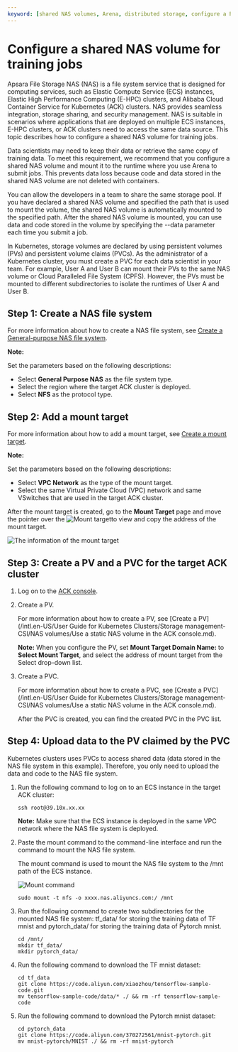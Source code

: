 ```yaml
---
keyword: [shared NAS volumes, Arena, distributed storage, configure a PV and a PVC]
---
```


# Configure a shared NAS volume for training jobs

Apsara File Storage NAS \(NAS\) is a file system service that is designed for computing services, such as Elastic Compute Service \(ECS\) instances, Elastic High Performance Computing \(E-HPC\) clusters, and Alibaba Cloud Container Service for Kubernetes \(ACK\) clusters. NAS provides seamless integration, storage sharing, and security management. NAS is suitable in scenarios where applications that are deployed on multiple ECS instances, E-HPC clusters, or ACK clusters need to access the same data source. This topic describes how to configure a shared NAS volume for training jobs.

Data scientists may need to keep their data or retrieve the same copy of training data. To meet this requirement, we recommend that you configure a shared NAS volume and mount it to the runtime where you use Arena to submit jobs. This prevents data loss because code and data stored in the shared NAS volume are not deleted with containers.

You can allow the developers in a team to share the same storage pool. If you have declared a shared NAS volume and specified the path that is used to mount the volume, the shared NAS volume is automatically mounted to the specified path. After the shared NAS volume is mounted, you can use data and code stored in the volume by specifying the --data parameter each time you submit a job.

In Kubernetes, storage volumes are declared by using persistent volumes \(PVs\) and persistent volume claims \(PVCs\). As the administrator of a Kubernetes cluster, you must create a PVC for each data scientist in your team. For example, User A and User B can mount their PVs to the same NAS volume or Cloud Paralleled File System \(CPFS\). However, the PVs must be mounted to different subdirectories to isolate the runtimes of User A and User B.

## Step 1: Create a NAS file system

For more information about how to create a NAS file system, see [Create a General-purpose NAS file system]().

**Note:**

Set the parameters based on the following descriptions:

-   Select **General Purpose NAS** as the file system type.
-   Select the region where the target ACK cluster is deployed.
-   Select **NFS** as the protocol type.

## Step 2: Add a mount target

For more information about how to add a mount target, see [Create a mount target]().

**Note:**

Set the parameters based on the following descriptions:

-   Select **VPC Network** as the type of the mount target.
-   Select the same Virtual Private Cloud \(VPC\) network and same VSwitches that are used in the target ACK cluster.

After the mount target is created, go to the **Mount Target** page and move the pointer over the ![Mount target](../images/p134346.png)to view and copy the address of the mount target.

![The information of the mount target](https://static-aliyun-doc.oss-cn-hangzhou.aliyuncs.com/assets/img/en-US/9876258951/p134349.png)

## Step 3: Create a PV and a PVC for the target ACK cluster

1.  Log on to the [ACK console](https://cs.console.aliyun.com).

2.  Create a PV.

    For more information about how to create a PV, see [Create a PV](/intl.en-US/User Guide for Kubernetes Clusters/Storage management-CSI/NAS volumes/Use a static NAS volume in the ACK console.md).

    **Note:** When you configure the PV, set **Mount Target Domain Name:** to **Select Mount Target**, and select the address of mount target from the Select drop-down list.

3.  Create a PVC.

    For more information about how to create a PVC, see [Create a PVC](/intl.en-US/User Guide for Kubernetes Clusters/Storage management-CSI/NAS volumes/Use a static NAS volume in the ACK console.md).

    After the PVC is created, you can find the created PVC in the PVC list.


## Step 4: Upload data to the PV claimed by the PVC

Kubernetes clusters uses PVCs to access shared data \(data stored in the NAS file system in this example\). Therefore, you only need to upload the data and code to the NAS file system.

1.  Run the following command to log on to an ECS instance in the target ACK cluster:

    ```
    ssh root@39.10x.xx.xx
    ```

    **Note:** Make sure that the ECS instance is deployed in the same VPC network where the NAS file system is deployed.

2.  Paste the mount command to the command-line interface and run the command to mount the NAS file system.

    The mount command is used to mount the NAS file system to the /mnt path of the ECS instance.

    ![Mount command](https://static-aliyun-doc.oss-cn-hangzhou.aliyuncs.com/assets/img/en-US/9876258951/p134539.png)

    ```
    sudo mount -t nfs -o xxxx.nas.aliyuncs.com:/ /mnt
    ```

3.  Run the following command to create two subdirectories for the mounted NAS file system: tf\_data/ for storing the training data of TF mnist and pytorch\_data/ for storing the training data of Pytorch mnist.

    ```
    cd /mnt/
    mkdir tf_data/
    mkdir pytorch_data/
    ```

4.  Run the following command to download the TF mnist dataset:

    ```
    cd tf_data
    git clone https://code.aliyun.com/xiaozhou/tensorflow-sample-code.git
    mv tensorflow-sample-code/data/* ./ && rm -rf tensorflow-sample-code
    ```

5.  Run the following command to download the Pytorch mnist dataset:

    ```
    cd pytorch_data
    git clone https://code.aliyun.com/370272561/mnist-pytorch.git
    mv mnist-pytorch/MNIST ./ && rm -rf mnist-pytorch
    ```


